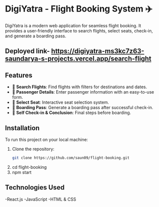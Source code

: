 
# DigiYatra - Flight Booking System ✈️

DigiYatra is a modern web application for seamless flight booking. It provides a user-friendly interface to search flights, select seats, check-in, and generate a boarding pass.

## Deployed link- https://digiyatra-ms3kc7z63-saundarya-s-projects.vercel.app/search-flight
## Features
- 🔎 **Search Flights**: Find flights with filters for destinations and dates.
- 🛂 **Passenger Details**: Enter passenger information with an easy-to-use form.
- 💺 **Select Seat**: Interactive seat selection system.
- 📜 **Boarding Pass**: Generate a boarding pass after successful check-in.
- 🏁 **Self Check-in & Conclusion**: Final steps before boarding.

## Installation
To run this project on your local machine:

1. Clone the repository:
   ```sh
   git clone https://github.com/saun09/flight-booking.git

2. cd flight-booking
3. npm start



## Technologies Used
-React.js
-JavaScript
-HTML & CSS

